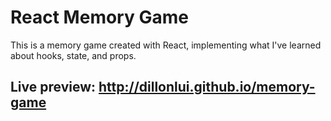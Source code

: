 # React Memory Game

This is a memory game created with React, implementing what I've learned about hooks, state, and props. 

## Live preview: http://dillonlui.github.io/memory-game